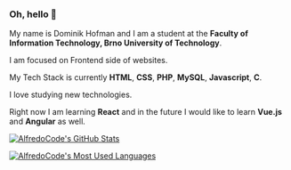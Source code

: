 ### Oh, hello :file_folder:


My name is Dominik Hofman and I am a student at the **Faculty of Information Technology, Brno University of Technology**.

I am focused on Frontend side of websites.

My Tech Stack is currently **HTML**, **CSS**, **PHP**, **MySQL**, **Javascript**, **C**.

I love studying new technologies. 

Right now I am learning **React** and in the future I would like to learn **Vue.js** and **Angular** as well.



[![AlfredoCode's GitHub Stats](https://github-readme-stats.vercel.app/api?username=AlfredoCode&count_private=true&hide=contribs&show_icons=true&theme=vision-friendly-dark&include_all_commits=true&disable_animations=true)](https://github.com/AlfredoCode)

[![AlfredoCode's Most Used Languages](https://github-readme-stats.vercel.app/api/top-langs/?username=AlfredoCode&langs_count=10&layout=compact&theme=vision-friendly-dark)](https://github.com/AlfredoCode)
